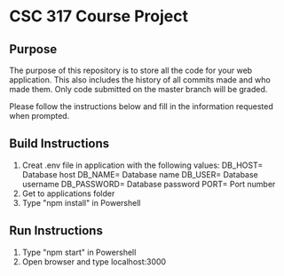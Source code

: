 # CSC 317 Course Project

## Purpose

The purpose of this repository is to store all the code for your web application. This also includes the history of all commits made and who made them. Only code submitted on the master branch will be graded.

Please follow the instructions below and fill in the information requested when prompted.

## Build Instructions
1. Creat .env file in application with the following values:
    DB_HOST= Database host
    DB_NAME= Database name
    DB_USER= Database username
    DB_PASSWORD= Database password
    PORT= Port number
2. Get to applications folder
3. Type "npm install" in Powershell

## Run Instructions
1. Type "npm start" in Powershell
2. Open browser and type localhost:3000
